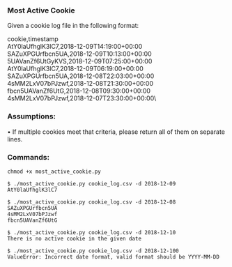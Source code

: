 ### Most Active Cookie
Given a cookie log file in the following format:

cookie,timestamp\
AtY0laUfhglK3lC7,2018-12-09T14:19:00+00:00\
SAZuXPGUrfbcn5UA,2018-12-09T10:13:00+00:00\
5UAVanZf6UtGyKVS,2018-12-09T07:25:00+00:00\
AtY0laUfhglK3lC7,2018-12-09T06:19:00+00:00\
SAZuXPGUrfbcn5UA,2018-12-08T22:03:00+00:00\
4sMM2LxV07bPJzwf,2018-12-08T21:30:00+00:00\
fbcn5UAVanZf6UtG,2018-12-08T09:30:00+00:00\
4sMM2LxV07bPJzwf,2018-12-07T23:30:00+00:00\

### Assumptions:
• If multiple cookies meet that criteria, please return all of them on separate lines.

### Commands:
```
chmod +x most_active_cookie.py

$ ./most_active_cookie.py cookie_log.csv -d 2018-12-09
AtY0laUfhglK3lC7

$ ./most_active_cookie.py cookie_log.csv -d 2018-12-08
SAZuXPGUrfbcn5UA
4sMM2LxV07bPJzwf
fbcn5UAVanZf6UtG

$ ./most_active_cookie.py cookie_log.csv -d 2018-12-10
There is no active cookie in the given date

$ ./most_active_cookie.py cookie_log.csv -d 2018-12-100
ValueError: Incorrect date format, valid format should be YYYY-MM-DD
```